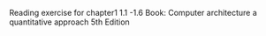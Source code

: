 Reading exercise for chapter1 1.1 -1.6 
Book: Computer architecture a quantitative approach 5th Edition 

